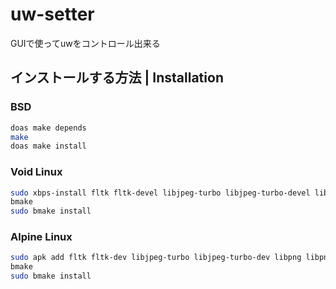 # uw-setter
GUIで使ってuwをコントロール出来る

## インストールする方法 | Installation
### BSD
```sh
doas make depends
make
doas make install
```

### Void Linux
```sh
sudo xbps-install fltk fltk-devel libjpeg-turbo libjpeg-turbo-devel libpng libpng-devel
bmake
sudo bmake install
```

### Alpine Linux
```sh
sudo apk add fltk fltk-dev libjpeg-turbo libjpeg-turbo-dev libpng libpng-dev
bmake
sudo bmake install
```
